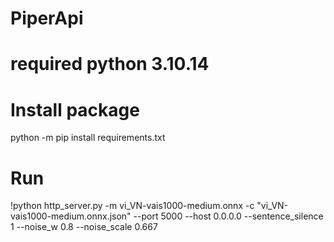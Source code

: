 # PiperApi
<h1>required python 3.10.14</h1>

<h1>Install package</h1>
<p>python -m pip install requirements.txt</p>

<h1>Run</h1>
<p>!python http_server.py -m vi_VN-vais1000-medium.onnx -c "vi_VN-vais1000-medium.onnx.json" --port 5000 --host 0.0.0.0 --sentence_silence 1 --noise_w 0.8 --noise_scale 0.667</p>